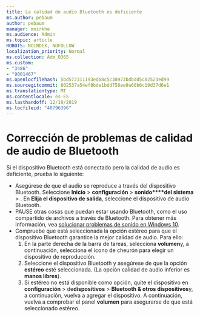 ```yaml
---
title: La calidad de audio Bluetooth es deficiente
ms.author: pebaum
author: pebaum
manager: mnirkhe
ms.audience: Admin
ms.topic: article
ROBOTS: NOINDEX, NOFOLLOW
localization_priority: Normal
ms.collection: Adm_O365
ms.custom:
- "3486"
- "9001467"
ms.openlocfilehash: 5bd572311193ed68c5c38973bdbdd5c82523ed99
ms.sourcegitcommit: 802537a54ef8bde1bdd758ee9a60b6c19d37d6e1
ms.translationtype: MT
ms.contentlocale: es-ES
ms.lasthandoff: 12/19/2019
ms.locfileid: "40796396"
---
```

# <a name="fix-bluetooth-audio-quality-issue"></a>Corrección de problemas de calidad de audio de Bluetooth

Si el dispositivo Bluetooth está conectado pero la calidad de audio es deficiente, prueba lo siguiente:

- Asegúrese de que el audio se reproduce a través del dispositivo Bluetooth. Seleccione **Inicio** > **configuración** > **sonido****del sistema** > . En **Elija el dispositivo de salida**, seleccione el dispositivo de audio Bluetooth.
- PAUSE otras cosas que puedan estar usando Bluetooth, como el uso compartido de archivos a través de Bluetooth. Para obtener más información, vea [solucionar problemas de sonido en Windows 10](https://support.microsoft.com/help/4520288/windows-10-fix-sound-problems).
- Compruebe que está seleccionada la opción estéreo para que el dispositivo Bluetooth garantice la mejor calidad de audio. Para ello: 
    1. En la parte derecha de la barra de tareas, selecciona **volumen**y, a continuación, selecciona el icono de cheurón para elegir un dispositivo de reproducción.
    2. Seleccione el dispositivo Bluetooth y asegúrese de que la opción **estéreo** esté seleccionada. (La opción calidad de audio inferior es **manos libres**).
    3. Si estéreo no está disponible como opción, quite el dispositivo en **configuración** > de**dispositivos** > **Bluetooth & otros dispositivos**y, a continuación, vuelva a agregar el dispositivo. A continuación, vuelva a comprobar el panel **volumen** para asegurarse de que está seleccionado estéreo.

